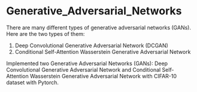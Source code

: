 # Generative_Adversarial_Networks

There are many different types of generative adversarial networks (GANs). Here are the two types of them:
1. Deep Convolutional Generative Adversarial Network (DCGAN)
2. Conditional Self-Attention Wasserstein Generative Adversarial Network

Implemented two Generative Adversarial Networks (GANs): Deep Convolutional Generative Adversarial Network and Conditional Self-Attention Wasserstein Generative Adversarial Network with CIFAR-10 dataset with Pytorch.
